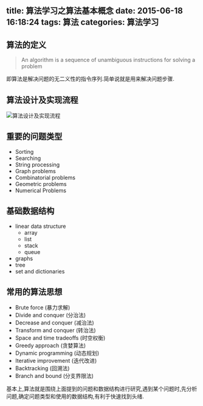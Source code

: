 title: 算法学习之算法基本概念
date: 2015-06-18 16:18:24
tags: 算法 
categories: 算法学习
---

## 算法的定义

> An algorithm is a sequence of unambiguous instructions for solving a problem

即算法是解决问题的无二义性的指令序列.简单说就是用来解决问题步骤.
## 算法设计及实现流程

![算法设计及实现流程](http://7xjtfr.com1.z0.glb.clouddn.com/20150615181318512.png)

## 重要的问题类型

- Sorting
- Searching
- String processing
- Graph problems
- Combinatorial problems
- Geometric problems
- Numerical Problems

## 基础数据结构

- linear data structure
    - array
    - list
    - stack
    - queue
- graphs
- tree
- set and dictionaries

## 常用的算法思想

- Brute force (暴力求解)
- Divide and conquer (分治法)
- Decrease and conquer (减治法)
- Transform and conquer (转治法)
- Space and time tradeoffs (时空权衡)
- Greedy approach (贪婪算法)
- Dynamic programming (动态规划)
- Iterative improvement (迭代改进)
- Backtracking (回溯法)
- Branch and bound (分支界限法)

基本上,算法就是围绕上面提到的问题和数据结构进行研究,遇到某个问题时,先分析问题,确定问题类型和使用的数据结构,有利于快速找到头绪.
